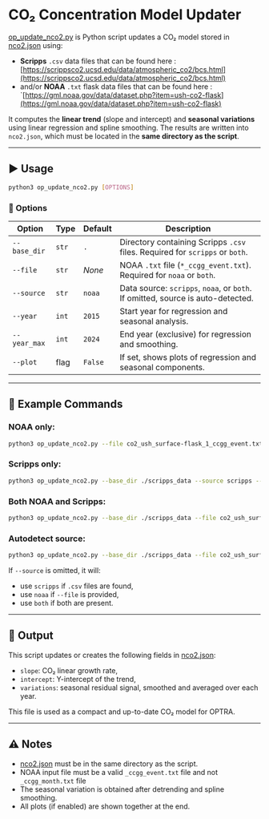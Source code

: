 # CO₂ Concentration Model Updater

[op_update_nco2.py](https://github.com/nitnerolf/exoMATISSE/blob/v1_dev_mac/OPTRA/n_co2/op_update_nco2.py) is Python script updates a CO₂ model stored in [nco2.json](https://github.com/nitnerolf/exoMATISSE/blob/v1_dev_mac/OPTRA/n_co2/nco2.json) using:

- **Scripps** `.csv` data files that can be found here : [https://scrippsco2.ucsd.edu/data/atmospheric_co2/bcs.html](https://scrippsco2.ucsd.edu/data/atmospheric_co2/bcs.html)
- and/or **NOAA** `.txt` flask data files that can be found here : `[https://gml.noaa.gov/data/dataset.php?item=ush-co2-flask](https://gml.noaa.gov/data/dataset.php?item=ush-co2-flask)

It computes the **linear trend** (slope and intercept) and **seasonal variations** using linear regression and spline smoothing. The results are written into `nco2.json`, which must be located in the **same directory as the script**.

---

## ▶️ Usage

```bash
python3 op_update_nco2.py [OPTIONS]
```

### 📅 Options

| Option       | Type  | Default | Description                                                                     |
| ------------ | ----- | ------- | ------------------------------------------------------------------------------- |
| `--base_dir` | `str` | `.`     | Directory containing Scripps `.csv` files. Required for `scripps` or `both`.    |
| `--file`     | `str` | *None*  | NOAA `.txt` file (`*_ccgg_event.txt`). Required for `noaa` or `both`.           |
| `--source`   | `str` | `noaa`  | Data source: `scripps`, `noaa`, or `both`. If omitted, source is auto-detected. |
| `--year`     | `int` | `2015`  | Start year for regression and seasonal analysis.                                |
| `--year_max` | `int` | `2024`  | End year (exclusive) for regression and smoothing.                              |
| `--plot`     | flag  | `False` | If set, shows plots of regression and seasonal components.                      |

---

## 📂 Example Commands

### NOAA only:

```bash
python3 op_update_nco2.py --file co2_ush_surface-flask_1_ccgg_event.txt --source noaa --plot
```

### Scripps only:

```bash
python3 op_update_nco2.py --base_dir ./scripps_data --source scripps --plot
```

### Both NOAA and Scripps:

```bash
python3 op_update_nco2.py --base_dir ./scripps_data --file co2_ush_surface-flask_1_ccgg_event.txt --source both --plot
```

### Autodetect source:

```bash
python3 op_update_nco2.py --base_dir ./scripps_data --file co2_ush_surface-flask_1_ccgg_event.txt --plot
```

If `--source` is omitted, it will:

- use `scripps` if `.csv` files are found,
- use `noaa` if `--file` is provided,
- use `both` if both are present.

---

## 📄 Output

This script updates or creates the following fields in [nco2.json](https://github.com/nitnerolf/exoMATISSE/blob/v1_dev_mac/OPTRA/n_co2/nco2.json):

- `slope`: CO₂ linear growth rate,
- `intercept`: Y-intercept of the trend,
- `variations`: seasonal residual signal, smoothed and averaged over each year.

This file is used as a compact and up-to-date CO₂ model for OPTRA.

---

## ⚠️ Notes

- [nco2.json](https://github.com/nitnerolf/exoMATISSE/blob/v1_dev_mac/OPTRA/n_co2/nco2.json) must be in the same directory as the script.
- NOAA input file must be a valid `_ccgg_event.txt` file and not `_ccgg_month.txt` file
- The seasonal variation is obtained after detrending and spline smoothing.
- All plots (if enabled) are shown together at the end.

